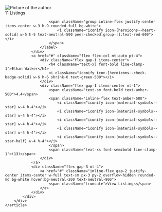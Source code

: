 <article className="flex flex-col relative rounded-lg shadow-2xl bg-white dark:bg-neutral-800">
        <div className="relative w-full min-h-[18rem]  pt-[56.25%] overflow-hidden rounded-lg text-white">
            <Image className="absolute top-0 w-full h-full object-cover"   
            src="/photo_2024-05-13_09-54-37.jpg"
                    alt="Picture of the author"  
                    width={200}
                    height={200}/>
            <div className="flex flex-col justify-between w-full h-full absolute top-0 p-4 bg-gradient-to-t from-black to-50%">
                <div className="flex gap-3 justify-between items-start">
                    <div className="flex gap-1 flex-wrap overflow-hidden">
                        <span className="inline-flex gap-1 items-center text-xs overflow-hidden px-2 py-1 rounded bg-white text-neutral-900">
                            <span className="truncate">11 Listings</span>
                        </span>
                    </div>
                    <label className="ms-auto rounded-full cursor-pointer" aria-label="Favorite">
                   
                        <span className="group inline-flex justify-center items-center w-9 h-9 rounded-full bg-white">
                            <i className="iconify icon-[heroicons--heart-solid] w-5 h-5 text-neutral-500 peer-checked:group-[]:text-red-600"></i>
                        </span>
                    </label>
                </div>
                <a href="#" className="flex flex-col mt-auto pt-4">
                    <div className="flex gap-1 items-center">
                        <h4 className="text-xl font-bold line-clamp-1">Ethan Walker</h4>
                        <i className="iconify icon-[heroicons--check-badge-solid] w-6 h-6 shrink-0 text-green-500"></i>
                    </div>
                    <div className="flex gap-1 items-center mt-1">
                        <span className="text-sm font-bold text-amber-500">4.4</span>
                        <span className="inline-flex text-amber-500">
                            <i className="iconify icon-[material-symbols--star] w-4 h-4"></i>
                            <i className="iconify icon-[material-symbols--star] w-4 h-4"></i>
                            <i className="iconify icon-[material-symbols--star] w-4 h-4"></i>
                            <i className="iconify icon-[material-symbols--star] w-4 h-4"></i>
                            <i className="iconify icon-[material-symbols--star-half] w-4 h-4"></i>
                        </span>
                        <span className="text-xs font-semibold line-clamp-1">(13)</span>
                    </div>
                </a>
                <div className="flex gap-3 mt-4">
                    <a href="#" className="inline-flex gap-2 justify-center items-center w-full text-sm px-3 py-2 overflow-hidden rounded-md bg-white hover:bg-neutral-200 text-neutral-900">
                        <span className="truncate">View Listings</span>
                    </a>
                </div>
            </div>
        </div>
    </article>